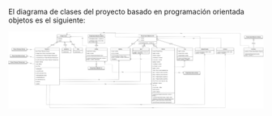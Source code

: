 El diagrama de clases del proyecto basado en programación orientada objetos es el siguiente:

![Imagen de diagrama](https://github.com/laurma40/proyecto_DVI/blob/pagina/documents/architecture/Diagrama_UML.jpg?raw=true)
